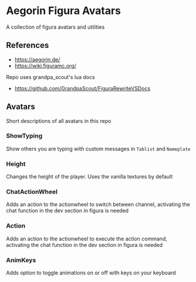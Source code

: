 # Aegorin Figura Avatars
A collection of figura avatars and utilities

## References
- https://aegorin.de/
- https://wiki.figuramc.org/

Repo uses grandpa_scout's lua docs
- https://github.com/GrandpaScout/FiguraRewriteVSDocs

## Avatars
Short descriptions of all avatars in this repo

### ShowTyping
Show others you are typing with custom messages in `Tablist` and `Nameplate`

### Height
Changes the height of the player. Uses the vanilla textures by default

### ChatActionWheel
Adds an action to the actionwheel to switch between channel, activating the chat function in the dev section in figura is needed

### Action
Adds an action to the actionwheel to execute the action command, activating the chat function in the dev section in figura is needed

### AnimKeys
Adds option to toggle animations on or off with keys on your keyboard
